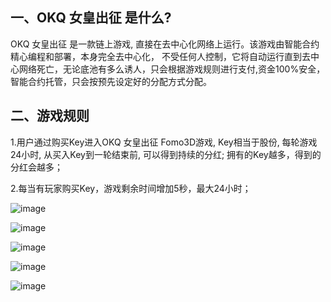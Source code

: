## 一、OKQ 女皇出征 是什么?
OKQ 女皇出征 是一款链上游戏, 直接在去中心化网络上运行。该游戏由智能合约精心编程和部署，本身完全去中心化， 不受任何人控制，它将自动运行直到去中心网络死亡，无论底池有多么诱人，只会根据游戏规则进行支付,资金100%安全，智能合约托管，只会按预先设定好的分配方式分配。

## 二、游戏规则
1.用户通过购买Key进入OKQ 女皇出征 Fomo3D游戏, Key相当于股份, 每轮游戏24小时, 从买入Key到一轮结束前, 可以得到持续的分红; 拥有的Key越多，得到的分红会越多；

2.每当有玩家购买Key，游戏剩余时间增加5秒，最大24小时；

![image](https://user-images.githubusercontent.com/99863452/165193279-7ff57662-0ddb-4e35-a6aa-3390ce760165.png)


![image](https://user-images.githubusercontent.com/99863452/165193303-228fb44d-047f-4fb3-9ae4-c0ea1fa75925.png)


![image](https://user-images.githubusercontent.com/99863452/165193335-3a561ab1-7da2-4c47-b465-68e0e2007142.png)


![image](https://user-images.githubusercontent.com/99863452/165193354-92603a2f-f651-44b5-9e25-b44bc50003f4.png)


![image](https://user-images.githubusercontent.com/99863452/165193374-cdfcbbf8-ad3f-48cd-83cc-2b500ce03df7.png)
